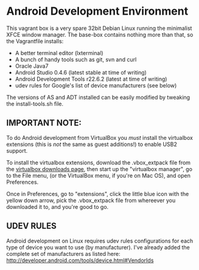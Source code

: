 # Android Development Environment

This vagrant box is a very spare 32bit Debian Linux running the
minimalist XFCE window manager. The base-box contains nothing more
than that, so the Vagrantfile installs:

* A better terminal editor (lxterminal)
* A bunch of handy tools such as git, svn and curl
* Oracle Java7
* Android Studio 0.4.6 (latest stable at time of writing)
* Android Development Tools r22.6.2 (latest at time of writing)
* udev rules for Google's list of device manufacturers (see below)

The versions of AS and ADT installed can be easily modified by
tweaking the install-tools.sh file.

## IMPORTANT NOTE:

To do Android development from VirtualBox you _must_ install the 
virtualbox extensions (this is _not_ the same as guest additions!)
to enable USB2 support.

To install the virtualbox extensions, download the .vbox_extpack
file from the [virtualbox downloads page](https://www.virtualbox.org/wiki/Downloads), then start up the "virtualbox manager", go to the File menu,
(or the VirtualBox menu, if you're on Mac OS), and open Preferences.

Once in Preferences, go to "extensions", click the little blue icon
with the yellow down arrow, pick the .vbox_extpack file from whereever
you downloaded it to, and you're good to go.


## UDEV RULES

Android development on Linux requires udev rules configurations
for each type of device you want to use (by manufacturer). I've
already added the complete set of manufacturers as listed here:
http://developer.android.com/tools/device.html#VendorIds
